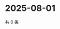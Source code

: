 # 2025-08-01

共 0 条

<!-- BEGIN ZHIHUVIDEO -->
<!-- 最后更新时间 Fri Aug 01 2025 01:14:36 GMT+0800 (China Standard Time) -->

<!-- END ZHIHUVIDEO -->
